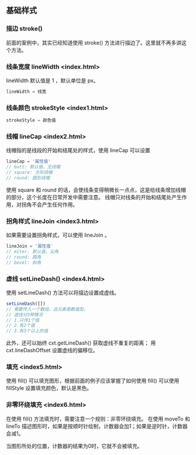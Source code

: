 ## 基础样式
### 描边 stroke()
前面的案例中，其实已经知道使用 stroke() 方法进行描边了。这里就不再多讲这个方法。

### 线条宽度 lineWidth <index.html>
lineWidth 默认值是 1 ，默认单位是 px。
```javascript
lineWidth = 线宽
```

### 线条颜色 strokeStyle <index1.html>
```javascript
strokeStyle = 颜色值
```

### 线帽 lineCap <index2.html>
线帽指的是线段的开始和结尾处的样式，使用 lineCap 可以设置
```javascript
lineCap = '属性值'
// butt: 默认值，无线帽
// square: 方形线帽
// round: 圆形线帽
```
使用 square 和 round 的话，会使线条变得稍微长一点点，这是给线条增加线帽的部分，这个长度在日常开发中需要注意。
线帽只对线条的开始和结尾处产生作用，对拐角不会产生任何作用。

### 拐角样式 lineJoin <index3.html>
如果需要设置拐角样式，可以使用 lineJoin 。
```javascript
lineJoin = '属性值'
// miter: 默认值，尖角
// round: 圆角
// bevel: 斜角
```

### 虚线 setLineDash() <index4.html>
使用 setLineDash() 方法可以将描边设置成虚线。
```javascript
setLineDash([])
// 需要传入一个数组，且元素是数值型。
// 虚线分3种情况
// 1.只传1个值
// 2.有2个值
// 3.有3个以上的值
```
此外，还可以始终 cxt.getLineDash() 获取虚线不重复的距离；
用 cxt.lineDashOffset 设置虚线的偏移位。

### 填充 <index5.html>
使用 fill() 可以填充图形，根据前面的例子应该掌握了如何使用 fill()
可以使用 fillStyle 设置填充颜色，默认是黑色。

### 非零环绕填充 <index6.html>
在使用 fill() 方法填充时，需要注意一个规则：非零环绕填充。
在使用 moveTo 和 lineTo 描述图形时，如果是按顺时针绘制，计数器会加1；如果是逆时针，计数器会减1。

当图形所处的位置，计数器的结果为0时，它就不会被填充。